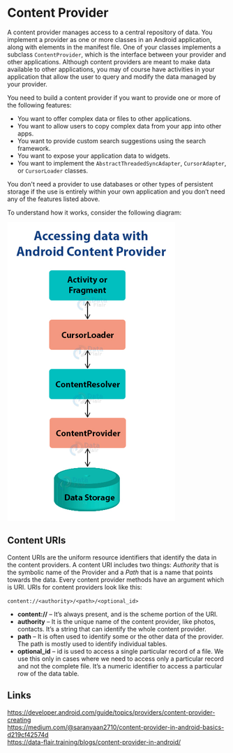 # Content Provider

A content provider manages access to a central repository of data. You implement a provider as one or more classes in an Android application, along with elements in the manifest file. One of your classes implements a subclass `ContentProvider`, which is the interface between your provider and other applications. Although content providers are meant to make data available to other applications, you may of course have activities in your application that allow the user to query and modify the data managed by your provider.

You need to build a content provider if you want to provide one or more of the following features:
- You want to offer complex data or files to other applications.
- You want to allow users to copy complex data from your app into other apps.
- You want to provide custom search suggestions using the search framework.
- You want to expose your application data to widgets.
- You want to implement the `AbstractThreadedSyncAdapter`, `CursorAdapter`, or `CursorLoader` classes.

You don't need a provider to use databases or other types of persistent storage if the use is entirely within your own application and you don’t need any of the features listed above.

To understand how it works, consider the following diagram:

![](./res/content_provider.jpg "Content provider")

## Content URIs

Content URIs are the uniform resource identifiers that identify the data in the content providers. A content URI includes two things: *Authority* that is the symbolic name of the Provider and a *Path* that is a name that points towards the data. Every content provider methods have an argument which is URI. URIs for content providers look like this:

`content://<authority>/<path>/<optional_id>`

- **content://** – It’s always present, and is the scheme portion of the URI.
- **authority** – It is the unique name of the content provider, like photos, contacts. It’s a string that can identify the whole content provider.
- **path** – It is often used to identify some or the other data of the provider. The path is mostly used to identify individual tables.
- **optional_id** – id is used to access a single particular record of a file. We use this only in cases where we need to access only a particular record and not the complete file. It’s a numeric identifier to access a particular row of the data table.

## Links
https://developer.android.com/guide/topics/providers/content-provider-creating  
https://medium.com/@saranyaan2710/content-provider-in-android-basics-d219cf42574d  
https://data-flair.training/blogs/content-provider-in-android/  
